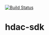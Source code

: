 [![Build Status](https://travis-ci.org/smlee-hdactech/hdac-sdk.svg?branch=master)](https://travis-ci.org/smlee-hdactech/hdac-sdk)

# hdac-sdk
